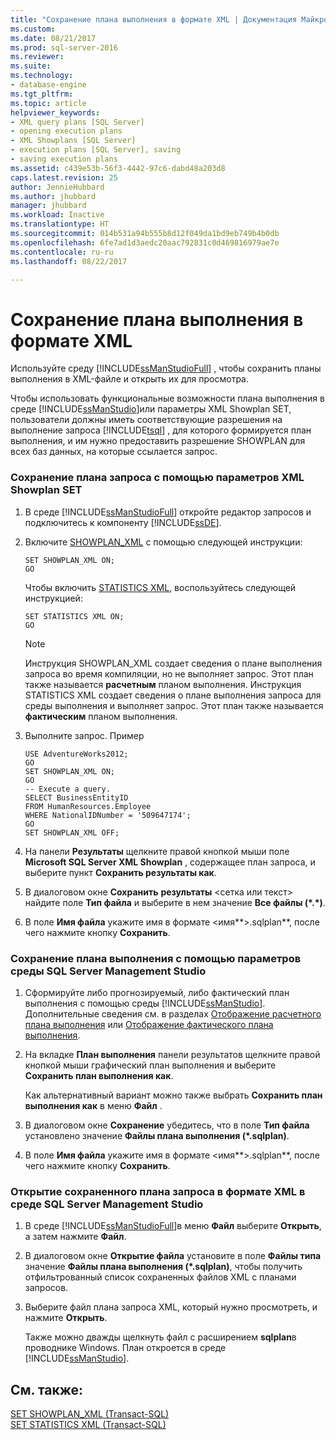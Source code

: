 ```yaml
---
title: "Сохранение плана выполнения в формате XML | Документация Майкрософт"
ms.custom: 
ms.date: 08/21/2017
ms.prod: sql-server-2016
ms.reviewer: 
ms.suite: 
ms.technology:
- database-engine
ms.tgt_pltfrm: 
ms.topic: article
helpviewer_keywords:
- XML query plans [SQL Server]
- opening execution plans
- XML Showplans [SQL Server]
- execution plans [SQL Server], saving
- saving execution plans
ms.assetid: c439e53b-56f3-4442-97c6-dabd48a203d8
caps.latest.revision: 25
author: JennieHubbard
ms.author: jhubbard
manager: jhubbard
ms.workload: Inactive
ms.translationtype: HT
ms.sourcegitcommit: 014b531a94b555b8d12f049da1bd9eb749b4b0db
ms.openlocfilehash: 6fe7ad1d3aedc20aac792831c0d469816979ae7e
ms.contentlocale: ru-ru
ms.lasthandoff: 08/22/2017

---
```

# <a name="save-an-execution-plan-in-xml-format"></a>Сохранение плана выполнения в формате XML
  Используйте среду [!INCLUDE[ssManStudioFull](../../includes/ssmanstudiofull-md.md)] , чтобы сохранить планы выполнения в XML-файле и открыть их для просмотра.  
  
 Чтобы использовать функциональные возможности плана выполнения в среде [!INCLUDE[ssManStudio](../../includes/ssmanstudio-md.md)]или параметры XML Showplan SET, пользователи должны иметь соответствующие разрешения на выполнение запроса [!INCLUDE[tsql](../../includes/tsql-md.md)] , для которого формируется план выполнения, и им нужно предоставить разрешение SHOWPLAN для всех баз данных, на которые ссылается запрос.  
  
### <a name="to-save-a-query-plan-by-using-the-xml-showplan-set-options"></a>Сохранение плана запроса с помощью параметров XML Showplan SET  
  
1.  В среде [!INCLUDE[ssManStudioFull](../../includes/ssmanstudiofull-md.md)] откройте редактор запросов и подключитесь к компоненту [!INCLUDE[ssDE](../../includes/ssde-md.md)].  
  
2.  Включите [SHOWPLAN_XML](../../t-sql/statements/set-showplan-xml-transact-sql.md) с помощью следующей инструкции:  
  
    ```t-sql  
    SET SHOWPLAN_XML ON;  
    GO  
    ```  
  
     Чтобы включить [STATISTICS XML](../../t-sql/statements/set-statistics-xml-transact-sql.md), воспользуйтесь следующей инструкцией:  
  
    ```t-sql  
    SET STATISTICS XML ON;  
    GO  
    ```  
  
     > [!NOTE] 
     > Инструкция SHOWPLAN_XML создает сведения о плане выполнения запроса во время компиляции, но не выполняет запрос. Этот план также называется **расчетным** планом выполнения. Инструкция STATISTICS XML создает сведения о плане выполнения запроса для среды выполнения и выполняет запрос. Этот план также называется **фактическим** планом выполнения.  
  
3.  Выполните запрос. Пример  
  
    ```t-sql  
    USE AdventureWorks2012;  
    GO  
    SET SHOWPLAN_XML ON;  
    GO  
    -- Execute a query.  
    SELECT BusinessEntityID   
    FROM HumanResources.Employee  
    WHERE NationalIDNumber = '509647174';  
    GO  
    SET SHOWPLAN_XML OFF;  
    ```  
  
4.  На панели **Результаты** щелкните правой кнопкой мыши поле **Microsoft SQL Server XML Showplan** , содержащее план запроса, и выберите пункт **Сохранить результаты как**.  
  
5.  В диалоговом окне **Сохранить** **результаты** \<сетка или текст> найдите поле **Тип файла** и выберите в нем значение **Все файлы (\*.\*)**.  
  
6.  В поле **Имя файла** укажите имя в формате \<имя**>.sqlplan**, после чего нажмите кнопку **Сохранить**.  
  
### <a name="to-save-an-execution-plan-by-using-sql-server-management-studio-options"></a>Сохранение плана выполнения с помощью параметров среды SQL Server Management Studio  
  
1.  Сформируйте либо прогнозируемый, либо фактический план выполнения с помощью среды [!INCLUDE[ssManStudio](../../includes/ssmanstudio-md.md)]. Дополнительные сведения см. в разделах [Отображение расчетного плана выполнения](../../relational-databases/performance/display-the-estimated-execution-plan.md) или [Отображение фактического плана выполнения](../../relational-databases/performance/display-an-actual-execution-plan.md).  
  
2.  На вкладке **План выполнения** панели результатов щелкните правой кнопкой мыши графический план выполнения и выберите **Сохранить план выполнения как**.  
  
     Как альтернативный вариант можно также выбрать **Сохранить план выполнения как** в меню **Файл** .  
  
3.  В диалоговом окне **Сохранение** убедитесь, что в поле **Тип файла** установлено значение **Файлы плана выполнения (\*.sqlplan)**.  
  
4.  В поле **Имя файла** укажите имя в формате \<имя**>.sqlplan**, после чего нажмите кнопку **Сохранить**.  
  
### <a name="to-open-a-saved-xml-query-plan-in-sql-server-management-studio"></a>Открытие сохраненного плана запроса в формате XML в среде SQL Server Management Studio  
  
1.  В среде [!INCLUDE[ssManStudioFull](../../includes/ssmanstudiofull-md.md)]в меню **Файл** выберите **Открыть**, а затем нажмите **Файл**.  
  
2.  В диалоговом окне **Открытие файла** установите в поле **Файлы типа** значение **Файлы плана выполнения (\*.sqlplan)**, чтобы получить отфильтрованный список сохраненных файлов XML с планами запросов.  
  
3.  Выберите файл плана запроса XML, который нужно просмотреть, и нажмите **Открыть**.  
  
     Также можно дважды щелкнуть файл с расширением **sqlplan**в проводнике Windows. План откроется в среде [!INCLUDE[ssManStudio](../../includes/ssmanstudio-md.md)].  
  
## <a name="see-also"></a>См. также:  
 [SET SHOWPLAN_XML (Transact-SQL)](../../t-sql/statements/set-showplan-xml-transact-sql.md)   
 [SET STATISTICS XML (Transact-SQL)](../../t-sql/statements/set-statistics-xml-transact-sql.md)  
  
  

